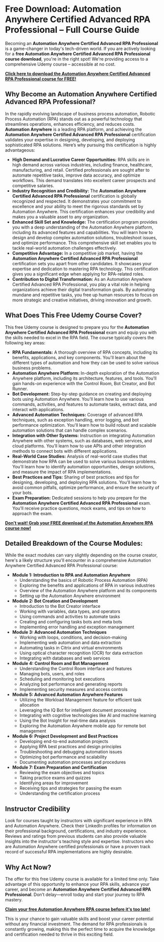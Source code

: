 # Free Download: Automation Anywhere Certified Advanced RPA Professional – Full Course Guide

Becoming an **Automation Anywhere Certified Advanced RPA Professional** is a game-changer in today's tech-driven world. If you are actively looking for a **free Automation Anywhere Certified Advanced RPA Professional course download**, you're in the right spot! We're providing access to a comprehensive Udemy course – accessible at no cost.

[**Click here to download the Automation Anywhere Certified Advanced RPA Professional course for FREE!**](https://udemywork.com/automation-anywhere-certified-advanced-rpa-professional)

## Why Become an Automation Anywhere Certified Advanced RPA Professional?

In the rapidly evolving landscape of business process automation, Robotic Process Automation (RPA) stands out as a powerful technology that streamlines operations, enhances efficiency, and reduces costs. **Automation Anywhere** is a leading RPA platform, and achieving the **Automation Anywhere Certified Advanced RPA Professional** certification validates your expertise in designing, developing, and deploying sophisticated RPA solutions. Here’s why pursuing this certification is highly advantageous:

*   **High Demand and Lucrative Career Opportunities:** RPA skills are in high demand across various industries, including finance, healthcare, manufacturing, and retail. Certified professionals are sought after to automate repetitive tasks, improve data accuracy, and optimize workflows. This demand translates into excellent career prospects and competitive salaries.
*   **Industry Recognition and Credibility:** The **Automation Anywhere Certified Advanced RPA Professional** certification is globally recognized and respected. It demonstrates your commitment to excellence and your ability to meet the rigorous standards set by Automation Anywhere. This certification enhances your credibility and makes you a valuable asset to any organization.
*   **Enhanced Skill Set and Knowledge:** The certification program provides you with a deep understanding of the Automation Anywhere platform, including its advanced features and capabilities. You will learn how to design and develop complex automation solutions, troubleshoot issues, and optimize performance. This comprehensive skill set enables you to tackle real-world automation challenges effectively.
*   **Competitive Advantage:** In a competitive job market, having the **Automation Anywhere Certified Advanced RPA Professional** certification sets you apart from other candidates. It showcases your expertise and dedication to mastering RPA technology. This certification gives you a significant edge when applying for RPA-related roles.
*   **Contribution to Digital Transformation:** As an Automation Anywhere Certified Advanced RPA Professional, you play a vital role in helping organizations achieve their digital transformation goals. By automating mundane and repetitive tasks, you free up human resources to focus on more strategic and creative initiatives, driving innovation and growth.

## What Does This Free Udemy Course Cover?

This free Udemy course is designed to prepare you for the **Automation Anywhere Certified Advanced RPA Professional** exam and equip you with the skills needed to excel in the RPA field. The course typically covers the following key areas:

*   **RPA Fundamentals:** A thorough overview of RPA concepts, including its benefits, applications, and key components. You'll learn about the different types of automation and how they can be used to solve various business problems.
*   **Automation Anywhere Platform:** In-depth exploration of the Automation Anywhere platform, including its architecture, features, and tools. You’ll gain hands-on experience with the Control Room, Bot Creator, and Bot Runner.
*   **Bot Development:** Step-by-step guidance on creating and deploying bots using Automation Anywhere. You'll learn how to use various commands, activities, and features to automate tasks, extract data, and interact with applications.
*   **Advanced Automation Techniques:** Coverage of advanced RPA techniques, such as exception handling, error logging, and bot performance optimization. You'll learn how to build robust and scalable automation solutions that can handle complex scenarios.
*   **Integration with Other Systems:** Instruction on integrating Automation Anywhere with other systems, such as databases, web services, and cloud platforms. You’ll learn how to use APIs and other integration methods to connect bots with different applications.
*   **Real-World Case Studies:** Analysis of real-world case studies that demonstrate how RPA can be used to solve various business problems. You'll learn how to identify automation opportunities, design solutions, and measure the impact of RPA implementations.
*   **Best Practices and Tips:** Sharing of best practices and tips for designing, developing, and deploying RPA solutions. You'll learn how to avoid common pitfalls, optimize performance, and ensure the security of your bots.
*   **Exam Preparation:** Dedicated sessions to help you prepare for the **Automation Anywhere Certified Advanced RPA Professional** exam. You'll receive practice questions, mock exams, and tips on how to approach the exam.

[**Don't wait! Grab your FREE download of the Automation Anywhere RPA course now!**](https://udemywork.com/automation-anywhere-certified-advanced-rpa-professional)

## Detailed Breakdown of the Course Modules:

While the exact modules can vary slightly depending on the course creator, here's a likely structure you'll encounter in a comprehensive Automation Anywhere Certified Advanced RPA Professional course:

*   **Module 1: Introduction to RPA and Automation Anywhere**
    *   Understanding the basics of Robotic Process Automation (RPA)
    *   Exploring the benefits and applications of RPA in various industries
    *   Overview of the Automation Anywhere platform and its components
    *   Setting up the Automation Anywhere environment
*   **Module 2: Bot Creation and Development**
    *   Introduction to the Bot Creator interface
    *   Working with variables, data types, and operators
    *   Using commands and activities to automate tasks
    *   Creating and configuring tasks bots and meta bots
    *   Implementing error handling and exception management
*   **Module 3: Advanced Automation Techniques**
    *   Working with loops, conditions, and decision-making
    *   Implementing web automation and data extraction
    *   Automating tasks in Citrix and virtual environments
    *   Using optical character recognition (OCR) for data extraction
    *   Integrating with databases and web services
*   **Module 4: Control Room and Bot Management**
    *   Understanding the Control Room interface and features
    *   Managing bots, users, and roles
    *   Scheduling and monitoring bot executions
    *   Analyzing bot performance and generating reports
    *   Implementing security measures and access controls
*   **Module 5: Advanced Automation Anywhere Features**
    *   Utilizing the Workload Management feature for efficient task allocation
    *   Leveraging the IQ Bot for intelligent document processing
    *   Integrating with cognitive technologies like AI and machine learning
    *   Using the Bot Insight for real-time data analysis
    *   Exploring the Automation Anywhere mobile app for remote bot management
*   **Module 6: Project Development and Best Practices**
    *   Developing end-to-end automation projects
    *   Applying RPA best practices and design principles
    *   Troubleshooting and debugging automation issues
    *   Optimizing bot performance and scalability
    *   Documenting automation processes and procedures
*   **Module 7: Exam Preparation and Certification**
    *   Reviewing the exam objectives and topics
    *   Taking practice exams and quizzes
    *   Identifying areas for improvement
    *   Receiving tips and strategies for passing the exam
    *   Understanding the certification process

## Instructor Credibility

Look for courses taught by instructors with significant experience in RPA and Automation Anywhere. Check their LinkedIn profiles for information on their professional background, certifications, and industry experience. Reviews and ratings from previous students can also provide valuable insights into the instructor's teaching style and expertise. Instructors who are Automation Anywhere certified professionals or have a proven track record of successful RPA implementations are highly desirable.

## Why Act Now?

The offer for this free Udemy course is available for a limited time only. Take advantage of this opportunity to enhance your RPA skills, advance your career, and become an **Automation Anywhere Certified Advanced RPA Professional**. Don’t delay—enroll today and start your journey to RPA mastery.

[**Claim your free Automation Anywhere RPA course before it's too late!**](https://udemywork.com/automation-anywhere-certified-advanced-rpa-professional)

This is your chance to gain valuable skills and boost your career potential without any financial investment. The demand for RPA professionals is constantly growing, making this the perfect time to acquire the knowledge and certification needed to thrive in this exciting field.

